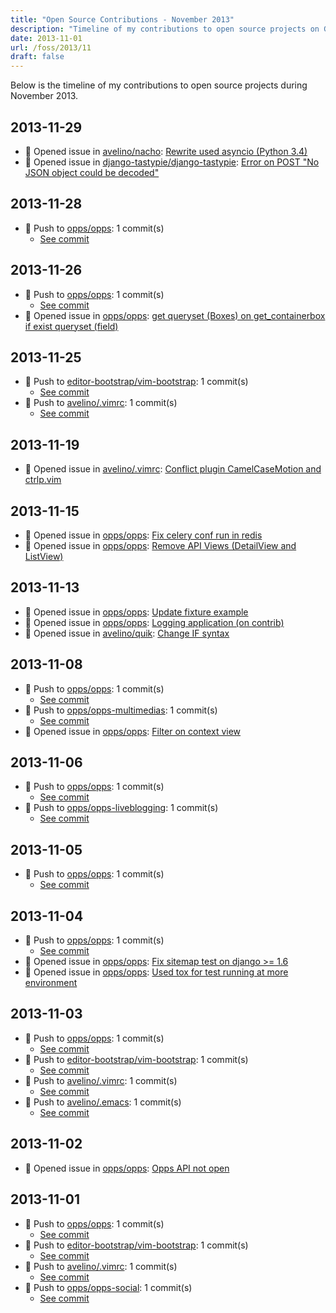 ```yaml
---
title: "Open Source Contributions - November 2013"
description: "Timeline of my contributions to open source projects on GitHub during November 2013."
date: 2013-11-01
url: /foss/2013/11
draft: false
---
```


Below is the timeline of my contributions to open source projects during November 2013.

## 2013-11-29

- 🐛 Opened issue in [avelino/nacho](https://github.com/avelino/nacho): [Rewrite used asyncio (Python 3.4)](https://github.com/avelino/nacho/issues/9)
- 🐛 Opened issue in [django-tastypie/django-tastypie](https://github.com/django-tastypie/django-tastypie): [Error on POST "No JSON object could be decoded"](https://github.com/django-tastypie/django-tastypie/issues/1087)

## 2013-11-28

- 🔨 Push to [opps/opps](https://github.com/opps/opps): 1 commit(s)
  - [See commit](https://github.com/opps/opps/commits/main/?author=avelino&since=2013-11-28&until=2013-11-28)

## 2013-11-26

- 🔨 Push to [opps/opps](https://github.com/opps/opps): 1 commit(s)
  - [See commit](https://github.com/opps/opps/commits/main/?author=avelino&since=2013-11-26&until=2013-11-26)
- 🐛 Opened issue in [opps/opps](https://github.com/opps/opps): [get queryset (Boxes) on get_containerbox if exist queryset (field)](https://github.com/opps/opps/issues/288)

## 2013-11-25

- 🔨 Push to [editor-bootstrap/vim-bootstrap](https://github.com/editor-bootstrap/vim-bootstrap): 1 commit(s)
  - [See commit](https://github.com/editor-bootstrap/vim-bootstrap/commits/main/?author=avelino&since=2013-11-25&until=2013-11-25)
- 🔨 Push to [avelino/.vimrc](https://github.com/avelino/.vimrc): 1 commit(s)
  - [See commit](https://github.com/avelino/.vimrc/commits/main/?author=avelino&since=2013-11-25&until=2013-11-25)

## 2013-11-19

- 🐛 Opened issue in [avelino/.vimrc](https://github.com/avelino/.vimrc): [Conflict plugin CamelCaseMotion and ctrlp.vim](https://github.com/avelino/.vimrc/issues/16)

## 2013-11-15

- 🐛 Opened issue in [opps/opps](https://github.com/opps/opps): [Fix celery conf run in redis](https://github.com/opps/opps/issues/281)
- 🐛 Opened issue in [opps/opps](https://github.com/opps/opps): [Remove API Views (DetailView and ListView)](https://github.com/opps/opps/issues/280)

## 2013-11-13

- 🐛 Opened issue in [opps/opps](https://github.com/opps/opps): [Update fixture example](https://github.com/opps/opps/issues/276)
- 🐛 Opened issue in [opps/opps](https://github.com/opps/opps): [Logging application (on contrib)](https://github.com/opps/opps/issues/275)
- 🐛 Opened issue in [avelino/quik](https://github.com/avelino/quik): [Change IF syntax](https://github.com/avelino/quik/issues/7)

## 2013-11-08

- 🔨 Push to [opps/opps](https://github.com/opps/opps): 1 commit(s)
  - [See commit](https://github.com/opps/opps/commits/main/?author=avelino&since=2013-11-08&until=2013-11-08)
- 🔨 Push to [opps/opps-multimedias](https://github.com/opps/opps-multimedias): 1 commit(s)
  - [See commit](https://github.com/opps/opps-multimedias/commits/main/?author=avelino&since=2013-11-08&until=2013-11-08)
- 🐛 Opened issue in [opps/opps](https://github.com/opps/opps): [Filter on context view](https://github.com/opps/opps/issues/273)

## 2013-11-06

- 🔨 Push to [opps/opps](https://github.com/opps/opps): 1 commit(s)
  - [See commit](https://github.com/opps/opps/commits/main/?author=avelino&since=2013-11-06&until=2013-11-06)
- 🔨 Push to [opps/opps-liveblogging](https://github.com/opps/opps-liveblogging): 1 commit(s)
  - [See commit](https://github.com/opps/opps-liveblogging/commits/main/?author=avelino&since=2013-11-06&until=2013-11-06)

## 2013-11-05

- 🔨 Push to [opps/opps](https://github.com/opps/opps): 1 commit(s)
  - [See commit](https://github.com/opps/opps/commits/main/?author=avelino&since=2013-11-05&until=2013-11-05)

## 2013-11-04

- 🔨 Push to [opps/opps](https://github.com/opps/opps): 1 commit(s)
  - [See commit](https://github.com/opps/opps/commits/main/?author=avelino&since=2013-11-04&until=2013-11-04)
- 🐛 Opened issue in [opps/opps](https://github.com/opps/opps): [Fix sitemap test on django >= 1.6](https://github.com/opps/opps/issues/272)
- 🐛 Opened issue in [opps/opps](https://github.com/opps/opps): [Used tox for test running at more environment](https://github.com/opps/opps/issues/271)

## 2013-11-03

- 🔨 Push to [opps/opps](https://github.com/opps/opps): 1 commit(s)
  - [See commit](https://github.com/opps/opps/commits/main/?author=avelino&since=2013-11-03&until=2013-11-03)
- 🔨 Push to [editor-bootstrap/vim-bootstrap](https://github.com/editor-bootstrap/vim-bootstrap): 1 commit(s)
  - [See commit](https://github.com/editor-bootstrap/vim-bootstrap/commits/main/?author=avelino&since=2013-11-03&until=2013-11-03)
- 🔨 Push to [avelino/.vimrc](https://github.com/avelino/.vimrc): 1 commit(s)
  - [See commit](https://github.com/avelino/.vimrc/commits/main/?author=avelino&since=2013-11-03&until=2013-11-03)
- 🔨 Push to [avelino/.emacs](https://github.com/avelino/.emacs): 1 commit(s)
  - [See commit](https://github.com/avelino/.emacs/commits/main/?author=avelino&since=2013-11-03&until=2013-11-03)

## 2013-11-02

- 🐛 Opened issue in [opps/opps](https://github.com/opps/opps): [Opps API not open](https://github.com/opps/opps/issues/269)

## 2013-11-01

- 🔨 Push to [opps/opps](https://github.com/opps/opps): 1 commit(s)
  - [See commit](https://github.com/opps/opps/commits/main/?author=avelino&since=2013-11-01&until=2013-11-01)
- 🔨 Push to [editor-bootstrap/vim-bootstrap](https://github.com/editor-bootstrap/vim-bootstrap): 1 commit(s)
  - [See commit](https://github.com/editor-bootstrap/vim-bootstrap/commits/main/?author=avelino&since=2013-11-01&until=2013-11-01)
- 🔨 Push to [avelino/.vimrc](https://github.com/avelino/.vimrc): 1 commit(s)
  - [See commit](https://github.com/avelino/.vimrc/commits/main/?author=avelino&since=2013-11-01&until=2013-11-01)
- 🔨 Push to [opps/opps-social](https://github.com/opps/opps-social): 1 commit(s)
  - [See commit](https://github.com/opps/opps-social/commits/main/?author=avelino&since=2013-11-01&until=2013-11-01)

